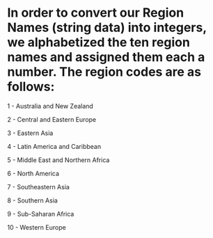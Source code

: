 # In order to convert our Region Names (string data)  into integers, we alphabetized the ten region names and assigned them each a number. The region codes are as follows: 

1 - Australia and New Zealand

2 - Central and Eastern Europe

3 - Eastern Asia

4 - Latin America and Caribbean

5 - Middle East and Northern Africa

6 - North America

7 - Southeastern Asia

8 - Southern Asia

9 - Sub-Saharan Africa

10 - Western Europe
